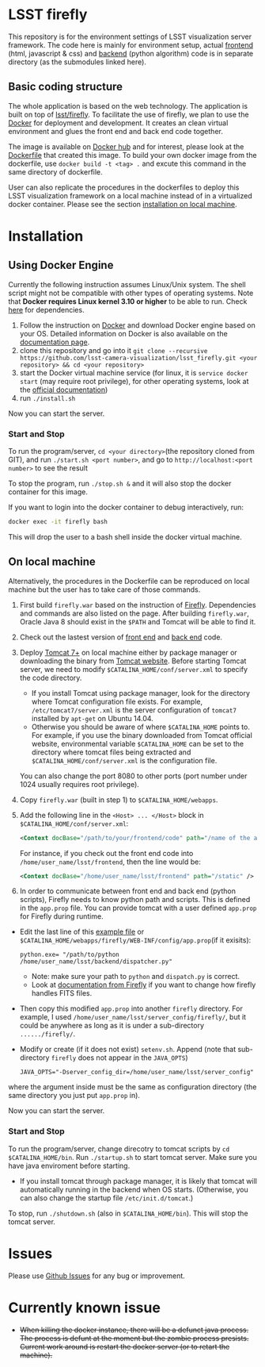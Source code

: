 # LSST firefly

This repository is for the environment settings of LSST visualization server framework. The code here is mainly for environment setup, actual [frontend][1] (html, javascript & css) and [backend][2] (python algorithm) code is in separate directory (as the submodules linked here).


## Basic coding structure

The whole application is based on the web technology. The application is built on top of [lsst/firefly][3]. To facilitate the use of firefly, we plan to use the [Docker][4] for deployment and development. It creates an clean virtual environment and glues the front end and back end code together.

The image is available on [Docker hub][7] and for interest, please look at the [Dockerfile][8] that created this image. To build your own docker image from the dockerfile, use `docker build -t <tag> .` and excute this command in the same directory of dockerfile.

User can also replicate the procedures in the dockerfiles to deploy this LSST visualization framework on a local machine instead of in a virtualized docker container. Please see the section [installation on local machine](#on-local-machine).

# Installation

## Using Docker Engine
Currently the following instruction assumes Linux/Unix system. The shell script might not be compatible with other types of operating systems. Note that **Docker requires Linux kernel 3.10 or higher** to be able to run. Check [here][9] for dependencies.

1. Follow the instruction on [Docker][4] and download Docker engine based on your OS. Detailed information on Docker is also available on the [documentation page][10].
2. clone this repository and go into it `git clone --recursive https://github.com/lsst-camera-visualization/lsst_firefly.git <your repository> && cd <your repository>`
3. start the Docker virtual machine service (for linux, it is `service docker start` (may require root privilege), for other operating systems, look at the [official documentation][10])
4. run `./install.sh`

Now you can start the server.

### Start and Stop

To run the program/server, `cd <your directory>`(the repository cloned from GIT), and run `./start.sh <port number>`, and go to `http://localhost:<port number>` to see the result

To stop the program, run `./stop.sh &` and it will also stop the docker container for this image.

If you want to login into the docker container to debug interactively, run:
```bash
docker exec -it firefly bash
``` 
This will drop the user to a bash shell inside the docker virtual machine.

## On local machine
Alternatively, the procedures in the Dockerfile can be reproduced on local machine but the user has to take care of those commands. 

1. First build `firefly.war` based on the instruction of [Firefly][3]. Dependencies and commands are also listed on the page. After building `firefly.war`, Oracle Java 8 should exist in the `$PATH` and Tomcat will be able to find it.
2. Check out the lastest version of [front end][1] and [back end][2] code.
3. Deploy [Tomcat 7+][13] on local machine either by package manager or downloading the binary from [Tomcat website][12]. Before starting Tomcat server, we need to modify `$CATALINA_HOME/conf/server.xml` to specify the code directory.
    - If you install Tomcat using package manager, look for the directory where Tomcat configuration file exists. For example, `/etc/tomcat7/server.xml` is the server configuration of `tomcat7` installed by `apt-get` on Ubuntu 14.04.
    - Otherwise you should be aware of where `$CATALINA_HOME` points to. For example, if you use the binary downloaded from Tomcat official website, environmental variable `$CATALINA_HOME` can be set to the directory where tomcat files being extracted and `$CATALINA_HOME/conf/server.xml` is the configuration file.
    
    You can also change the port 8080 to other ports (port number under 1024 usually requires root privilege).

4. Copy `firefly.war` (built in step 1) to `$CATALINA_HOME/webapps`.
5. Add the following line in the `<Host> ... </Host>` block in  `$CATALINA_HOME/conf/server.xml`:

    ```xml
    <Context docBase="/path/to/your/frontend/code" path="/name of the app" />
    ```
    For instance, if you check out the front end code into `/home/user_name/lsst/frontend`, then the line would be:
    ```xml
    <Context docBase="/home/user_name/lsst/frontend" path="/static" />
    ```
    
6. In order to communicate between front end and back end (python scripts), Firefly needs to know python path and scripts. This is defined in the `app.prop` file. You can provide tomcat with a user defined `app.prop` for Firefly during runtime. 

- Edit the last line of this [example file](s_build_Essential/app.prop) or `$CATALINA_HOME/webapps/firefly/WEB-INF/config/app.prop`(if it exisits):
    ```
    python.exe= "/path/to/python /home/user_name/lsst/backend/dispatcher.py"
    ```
    - Note: make sure your path to `python` and `dispatch.py` is correct.
    - Look at [documentation from Firefly][14] if you want to change how firefly handles FITS files.
    
- Then copy this modified `app.prop` into another `firefly` directory. For example, I used `/home/user_name/lsst/server_config/firefly/`, but it could be anywhere as long as it is under a sub-directory `....../firefly/`.
- Modify or create (if it does not exist) `setenv.sh`. Append (note that sub-directory `firefly` does not appear in the `JAVA_OPTS`)

    ```shell
    JAVA_OPTS="-Dserver_config_dir=/home/user_name/lsst/server_config"
    ```
 where the argument inside must be the same as configuration directory (the same directory you just put `app.prop` in).

Now you can start the server.

### Start and Stop

To run the program/server, change direcotry to tomcat scripts by `cd $CATALINA_HOME/bin`. Run `./startup.sh` to start tomcat server. Make sure you have java enviroment before starting.

 - If you install tomcat through package manager, it is likely that tomcat will automatically running in the backend when OS starts. (Otherwise, you can also change the startup file `/etc/init.d/tomcat`.)

To stop, run `./shutdown.sh` (also in `$CATALINA_HOME/bin`). This will stop the tomcat server.

# Issues

Please use [Github Issues][11] for any bug or improvement.

# Currently known issue

+ ~~When killing the docker instance, there will be a defunct java process. The process is defunt at the moment but the zombie process presists. Current work around is restart the docker server (or to retart the machine).~~

[1]: https://github.com/lsst-camera-visualization/frontend
[2]: https://github.com/lsst-camera-visualization/backend
[3]: https://github.com/Caltech-IPAC/firefly
[4]: https://docs.docker.com/engine/installation/
[7]: https://hub.docker.com/r/victorren/ff_server/
[8]: https://github.com/lsst-camera-visualization/lsst_firefly/blob/master/Dockerfile
[9]: https://docs.docker.com/engine/installation/binaries/
[10]: https://docs.docker.com/engine/
[11]: https://github.com/lsst-camera-visualization/lsst_firefly/issues
[12]: https://tomcat.apache.org/download-70.cgi
[13]: https://tomcat.apache.org
[14]: https://github.com/Caltech-IPAC/firefly/blob/dev/docs/server-settings-for-fits-files.md
